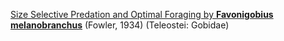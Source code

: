 [Size Selective Predation and Optimal Foraging by __Favonigobius melanobranchus__](http://nbviewer.ipython.org/github/rah/optimal-size-selection/tree/master/ipython/) (Fowler, 1934) (Teleostei: Gobidae)
